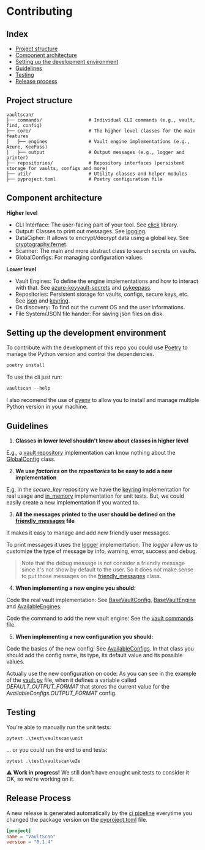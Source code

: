 # Contributing

## Index
- [Project structure](#project-structure)
- [Component architecture](#component-architecture)
- [Setting up the development environment](#setting-up-the-development-environment)
- [Guidelines](#guidelines)
- [Testing](#testing)
- [Release process](#release-process)

## Project structure

```
vaultscan/
├── commands/                 # Individual CLI commands (e.g., vault, find, config)
├── core/                     # The higher level classes for the main features
│   ├── engines               # Vault engine implementations (e.g., Azure, KeePass)
│   ├── output                # Output messages (e.g., logger and printer)
├── repositories/             # Repository interfaces (persistent storage for vaults, configs and more)
├── util/                     # Utility classes and helper modules
├── pyproject.toml            # Poetry configuration file
```

## Component architecture
**Higher level**
- CLI Interface: The user-facing part of your tool. See [click](https://click.palletsprojects.com/en/stable/) library.
- Output: Classes to print out messages. See [logging](https://docs.python.org/3/library/logging.html).
- DataCipher: It allows to encrypt/decrypt data using a global key. See [cryptography.fernet](https://cryptography.io/en/latest/fernet/).
- Scanner: The main and more abstract class to search secrets on vaults.
- GlobalConfigs: For managing configuration values.

**Lower level**
- Vault Engines: To define the engine implementations and how to interact with that. See [azure-keyvault-secrets](https://pypi.org/project/azure-keyvault-secrets/) and [pykeepass](https://pypi.org/project/pykeepass/).
- Repositories: Persistent storage for vaults, configs, secure keys, etc. See [json](https://docs.python.org/3/library/json.html) and [keyring](https://pypi.org/project/keyring/).
- Os discovery: To find out the current OS and the user informations.
- File System/JSON file hander: For saving json files on disk.

## Setting up the development environment

To contribute with the development of this repo you could use [Poetry](https://python-poetry.org/) to manage the Python version and control the dependencies.

```ps1
poetry install
```

To use the cli just run:

```ps1
vaultscan --help
```

I also recomend the use of [pyenv](https://github.com/pyenv-win/pyenv-win) to allow you to install and manage multiple Python version in your machine.


## Guidelines

1. **Classes in lower level shouldn't know about classes in higher level**

E.g., a [vault repository](./vaultscan/repositories/vault/base.py) implementation can know nothing about the [GlobalConfig](./vaultscan/core/configs.py) class.

2. **We use *factories* on the *repositories* to be easy to add a new implementation**

E.g, in the *secure_key* repository we have the [keyring](./vaultscan/repositories/secure_key/keyring.py) implementation for real usage and [in_memory](./vaultscan/repositories/secure_key/in_memory.py) implementation for unit tests. But, we could easily create a new implementation if you wanted to.

3. **All the messages printed to the user should be defined on the [friendly_messages](./vaultscan/core/friendly_messages.py) file**

It makes it easy to manage and add new friendly user messages.

To print messages it uses the [logger](./vaultscan/core/output/logger.py) implementation. The *logger* allow us to customize the type of message by info, warning, error, success and debug.

> Note that the debug message is not consider a friendly message since it's not show by default to the user. So it does not make sense to put those messages on the [friendly_messages](./vaultscan/core/friendly_messages.py) class.

4. **When implementing a new engine you should:**

Code the real vault implementation: See [BaseVaultConfig](./vaultscan/repositories/vault/base.py), [BaseVaultEngine](./vaultscan/core/engines/base.py) and [AvailableEngines](./vaultscan/core/engines/engines.py).

Code the command to add the new vault engine: See the [vault commands](./vaultscan/commands/vault.py) file.

5. **When implementing a new configuration you should:**

Code the basics of the new config: See [AvailableConfigs](./vaultscan/core/configs.py). In that class you should add the config name, its type, its default value and its possible values.

Actually use the new configuration on code: As you can see in the example of the [vault.py](./vaultscan/commands/vault.py) file, when it defines a variable called *DEFAULT_OUTPUT_FORMAT* that stores the current value for the *AvailableConfigs.OUTPUT_FORMAT* config.

## Testing 

You're able to manually run the unit tests:

```
pytest .\test\vaultscan\unit
```

... or you could run the end to end tests:

```
pytest .\test\vaultscan\e2e
```

⚠️ **Work in progress!** We still don't have enought unit tests to consider it OK, so we're working on it.

## Release Process

A new release is generated automatically by the [ci pipeline](.github/workflows/ci.yml) everytime you changed the package version on the [pyproject.toml](./pyproject.toml) file.

```toml
[project]
name = "VaultScan"
version = "0.1.4"
```
